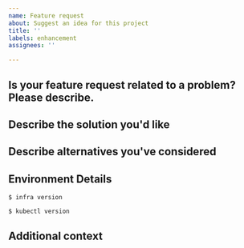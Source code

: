 ```yaml
---
name: Feature request
about: Suggest an idea for this project
title: ''
labels: enhancement
assignees: ''

---
```


## Is your feature request related to a problem? Please describe.

<!-- A clear and concise description of what the problem is. Example: I'm always frustrated when [...] -->

## Describe the solution you'd like

<!-- A clear and concise description of what you want to happen. -->

## Describe alternatives you've considered

<!-- A clear and concise description of any alternative solutions or features you've considered. -->

## Environment Details

<!-- Infra client and server versions using `infra version` -->

```
$ infra version
```

<!-- Kubernetes version using `kubectl version` -->

```
$ kubectl version
```

<!-- Where you are running Kubernetes (e.g. EKS, AKS, GKE, Docker Desktop, Minikube, etc.) -->

## Additional context

<!-- Add any other context about the problem here. -->
